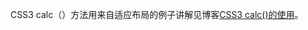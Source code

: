 CSS3 calc（）方法用来自适应布局的例子讲解见博客[CSS3 calc()的使用](http://shirley5li.me/2018/01/23/CSS3-calc-%E7%9A%84%E4%BD%BF%E7%94%A8/)。